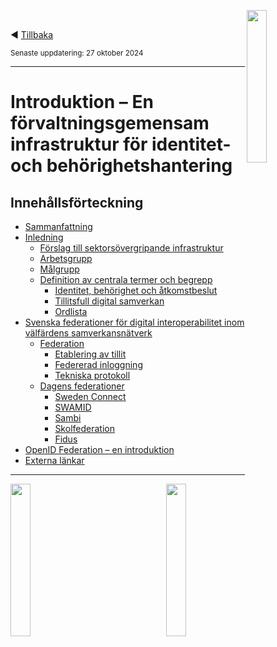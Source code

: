 <p><img align="right" src="../images/Ena-logo.png" width="25%" Height="25%"></img></p>
<p>&nbsp;</p>

:arrow_backward: [Tillbaka](../README.md)

<sup>Senaste uppdatering: 27 oktober 2024</sup>

---------

# Introduktion – En förvaltningsgemensam infrastruktur för identitet- och behörighetshantering

## Innehållsförteckning  
- [Sammanfattning](sammanfattning.md)
- [Inledning](inledning.md)
  - [Förslag till sektorsövergripande infrastruktur](inledning.md#forslag)
  - [Arbetsgrupp](inledning.md#arbetsgrupp)
  - [Målgrupp](inledning.md#malgrupp)
  - [Definition av centrala termer och begrepp](inledning.md#termer)
    - [Identitet, behörighet och åtkomstbeslut](inledning.md#IAM)
    - [Tillitsfull digital samverkan](inledning.md#tillit)
    - [Ordlista](ordlista.md)
- [Svenska federationer för digital interoperabilitet inom välfärdens samverkansnätverk](federationer.md)
  - [Federation](federationer.md#federation)
    - [Etablering av tillit](federationer.md#tillit)
    - [Federerad inloggning](federationer.md#inloggning)
    - [Tekniska protokoll](federationer.md#protokoll)
  - [Dagens federationer](federationer.md#dagensfederationer)
    - [Sweden Connect](federationer.md#swedenconnect)
    - [SWAMID](federationer.md#swamid)
    - [Sambi](federationer.md#sambi)
    - [Skolfederation](federationer.md#skolfederation)
    - [Fidus](federationer.md#fidus)
- [OpenID Federation &ndash; en introduktion](oidf-intro.md)
- [Externa länkar](merinfo.md)

----

<p>
<img align="left" src="../images/Ena-logo.png" width="25%" Height="25%"></img>
<img align="right" src="../images/NextGenEU-logo.png" width="25%" Height="25%"></img>
</p>


